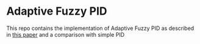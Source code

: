 # Adaptive Fuzzy PID  
This repo contains the implementation of Adaptive Fuzzy PID as described in [this paper](https://ieeexplore.ieee.org/document/9389483) and a comparison with simple PID
